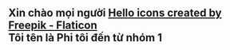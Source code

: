 <h2>Xin chào mọi người <a href="https://www.flaticon.com/free-icons/hello" title="hello icons">Hello icons created by Freepik - Flaticon</a> <br>Tôi tên là Phi tôi đến từ nhóm 1</h2>
